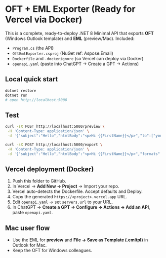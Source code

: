 # OFT + EML Exporter (Ready for Vercel via Docker)

This is a complete, ready-to-deploy .NET 8 Minimal API that exports **OFT** (Windows Outlook template) and **EML** (preview/Mac). Included:
- `Program.cs` (the API)
- `OftEmlExporter.csproj` (NuGet ref: Aspose.Email)
- `Dockerfile` and `.dockerignore` (so Vercel can deploy via Docker)
- `openapi.yaml` (paste into ChatGPT → Create a GPT → Actions)

## Local quick start
```bash
dotnet restore
dotnet run
# open http://localhost:5000
```

## Test
```bash
curl -sX POST http://localhost:5000/preview \
 -H 'Content-Type: application/json' \
 -d '{"subject":"Hello","htmlBody":"<p>Hi {{FirstName}}</p>","to":["you@example.com"]}'
```
```bash
curl -sX POST http://localhost:5000/export \
 -H 'Content-Type: application/json' \
 -d '{"subject":"Hello","htmlBody":"<p>Hi {{FirstName}}</p>","formats":["oft","eml"],"to":["you@example.com"]}'
```

## Vercel deployment (Docker)
1. Push this folder to GitHub.
2. In Vercel → **Add New → Project** → Import your repo.
3. Vercel auto-detects the Dockerfile. Accept defaults and Deploy.
4. Copy the generated `https://<project>.vercel.app` URL.
5. Edit `openapi.yaml` → set `servers.url` to your URL.
6. In ChatGPT → **Create a GPT → Configure → Actions → Add an API**, paste `openapi.yaml`.

## Mac user flow
- Use the EML for **preview** and **File → Save as Template (.emltpl)** in Outlook for Mac.
- Keep the OFT for Windows colleagues.